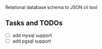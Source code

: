 Relational database schema to JSON cli tool

## Tasks and TODOs
* [ ] add mysql support
* [ ] add pgsql support